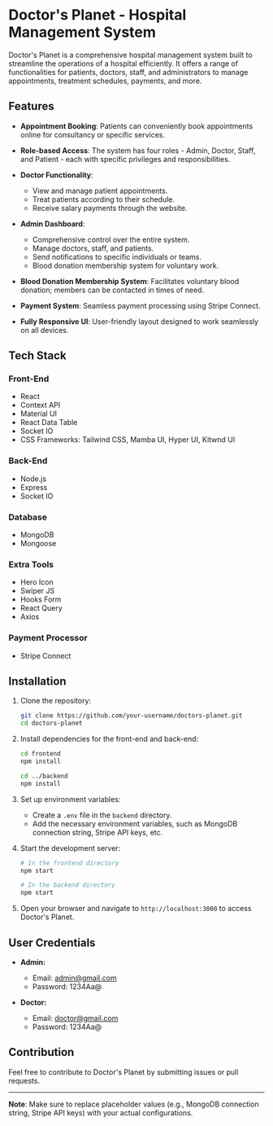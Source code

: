 # Doctor's Planet - Hospital Management System

Doctor's Planet is a comprehensive hospital management system built to streamline the operations of a hospital efficiently. It offers a range of functionalities for patients, doctors, staff, and administrators to manage appointments, treatment schedules, payments, and more.

## Features

- **Appointment Booking**: Patients can conveniently book appointments online for consultancy or specific services.

- **Role-based Access**: The system has four roles - Admin, Doctor, Staff, and Patient - each with specific privileges and responsibilities.

- **Doctor Functionality**:
  - View and manage patient appointments.
  - Treat patients according to their schedule.
  - Receive salary payments through the website.

- **Admin Dashboard**:
  - Comprehensive control over the entire system.
  - Manage doctors, staff, and patients.
  - Send notifications to specific individuals or teams.
  - Blood donation membership system for voluntary work.

- **Blood Donation Membership System**: Facilitates voluntary blood donation; members can be contacted in times of need.

- **Payment System**: Seamless payment processing using Stripe Connect.

- **Fully Responsive UI**: User-friendly layout designed to work seamlessly on all devices.

## Tech Stack

### Front-End
- React
- Context API
- Material UI
- React Data Table
- Socket IO
- CSS Frameworks: Tailwind CSS, Mamba UI, Hyper UI, Kitwnd UI

### Back-End
- Node.js
- Express
- Socket IO

### Database
- MongoDB
- Mongoose

### Extra Tools
- Hero Icon
- Swiper JS
- Hooks Form
- React Query
- Axios

### Payment Processor
- Stripe Connect

## Installation

1. Clone the repository:
   ```bash
   git clone https://github.com/your-username/doctors-planet.git
   cd doctors-planet
   ```

2. Install dependencies for the front-end and back-end:
   ```bash
   cd frontend
   npm install

   cd ../backend
   npm install
   ```

3. Set up environment variables:
   - Create a `.env` file in the `backend` directory.
   - Add the necessary environment variables, such as MongoDB connection string, Stripe API keys, etc.

4. Start the development server:
   ```bash
   # In the frontend directory
   npm start

   # In the backend directory
   npm start
   ```

5. Open your browser and navigate to `http://localhost:3000` to access Doctor's Planet.

## User Credentials

- **Admin:**
  - Email: admin@gmail.com
  - Password: 1234Aa@

- **Doctor:**
  - Email: doctor@gmail.com
  - Password: 1234Aa@

## Contribution

Feel free to contribute to Doctor's Planet by submitting issues or pull requests.

---

**Note**: Make sure to replace placeholder values (e.g., MongoDB connection string, Stripe API keys) with your actual configurations.
